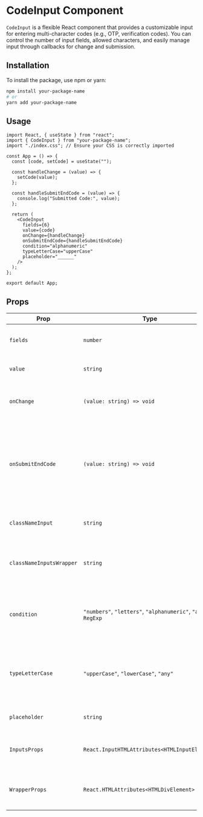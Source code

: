 # CodeInput Component

`CodeInput` is a flexible React component that provides a customizable input for entering multi-character codes (e.g., OTP, verification codes). You can control the number of input fields, allowed characters, and easily manage input through callbacks for change and submission.

## Installation

To install the package, use npm or yarn:

```bash
npm install your-package-name
# or
yarn add your-package-name
```

## Usage
```tsx
import React, { useState } from "react";
import { CodeInput } from "your-package-name";
import "./index.css"; // Ensure your CSS is correctly imported

const App = () => {
  const [code, setCode] = useState("");

  const handleChange = (value) => {
    setCode(value);
  };

  const handleSubmitEndCode = (value) => {
    console.log("Submitted Code:", value);
  };

  return (
    <CodeInput
      fields={6}
      value={code}
      onChange={handleChange}
      onSubmitEndCode={handleSubmitEndCode}
      condition="alphanumeric"
      typeLetterCase="upperCase"
      placeholder="______"
    />
  );
};

export default App;
```

## Props

| Prop                    | Type                                                       | Default       | Description                                                                                                           |
|-------------------------|------------------------------------------------------------|---------------|-----------------------------------------------------------------------------------------------------------------------|
| `fields`                | `number`                                                   | Required      | Number of input fields (length of the code).                                                                          |
| `value`                 | `string`                                                   | Required      | The current value of the input.                                                                                       |
| `onChange`              | `(value: string) => void`                                  | Required      | Callback for when the input value changes.                                                                            |
| `onSubmitEndCode`       | `(value: string) => void`                                  | Optional      | Callback triggered when the last character is entered, provided that all fields are also entered                           |
| `classNameInput`        | `string`                                                   | `""`          | Custom class name for each input field.                                                                               |
| `classNameInputsWrapper`| `string`                                                   | `""`          | Custom class name for the input wrapper div.                                                                          |
| `condition`             | `"numbers"`, `"letters"`, `"alphanumeric"`, `"any"`, `RegExp` | `"any"`        | Condition that defines what type of characters are allowed.                                                           |
| `typeLetterCase`        | `"upperCase"`, `"lowerCase"`, `"any"`                      | `"any"`       | Specifies whether the input should be in uppercase or lowercase.                                                      |
| `placeholder`           | `string`                                                   | `""`          | Placeholder to show in the inputs.                                                                                    |
| `InputsProps`           | `React.InputHTMLAttributes<HTMLInputElement>`              | `{}`          | Additional props to pass to each input element.                                                                       |
| `WrapperProps`          | `React.HTMLAttributes<HTMLDivElement>`                     | `{}`          | Additional props to pass to the wrapper element.                                                                      |
